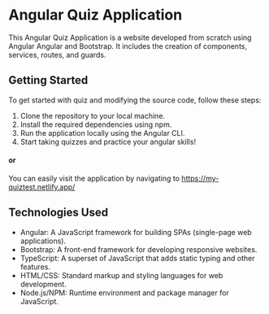 # Angular Quiz Application

This Angular Quiz Application is a website developed from scratch using Angular Angular and Bootstrap. It includes the creation of components, services, routes, and guards.

## Getting Started
To get started with quiz and modifying the source code, follow these steps:
1. Clone the repository to your local machine.
2. Install the required dependencies using npm.
3. Run the application locally using the Angular CLI.
4. Start taking quizzes and practice your angular skills!
#### or 
You can easily visit the application by navigating to https://my-quiztest.netlify.app/

## Technologies Used
- Angular: A JavaScript framework for building SPAs (single-page web applications).
- Bootstrap: A front-end framework for developing responsive websites.
- TypeScript: A superset of JavaScript that adds static typing and other features.
- HTML/CSS: Standard markup and styling languages for web development.
- Node.js/NPM: Runtime environment and package manager for JavaScript.